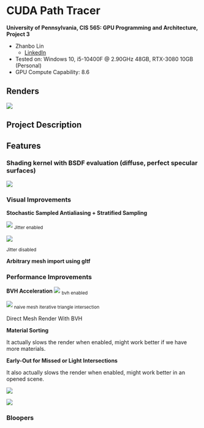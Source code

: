 CUDA Path Tracer
================

**University of Pennsylvania, CIS 565: GPU Programming and Architecture, Project 3**

- Zhanbo Lin
    - [LinkedIn](https://www.linkedin.com/in/zhanbo-lin)
- Tested on: Windows 10, i5-10400F @ 2.90GHz 48GB, RTX-3080 10GB (Personal) 
- GPU Compute Capability: 8.6

## Renders ##
![](./img/results/ShowCase1.png)

## Project Description ##



## Features 

<!--
List of core features completed https://github.com/CIS5650-Fall-2025/Project3-CUDA-Path-Tracer/blob/main/INSTRUCTION.md#part-1---core-features
-->
### Shading kernel with BSDF evaluation (diffuse, perfect specular surfaces)
![](./img/results/diffuse_specular.png)


### Visual Improvements
**Stochastic Sampled Antialiasing + Stratified Sampling**

![](./img/results/jitter/jitter-aa.png)
<sub>Jitter enabled</sub> 

![](./img/results/jitter/no-jitter.png)

<sub>Jitter disabled</sub> 



**Arbitrary mesh import using gltf**



### Performance Improvements

**BVH Acceleration**
![](./img/results/bvh/bvh.png)
<sub> bvh enabled</sub> 

![](./img/results/bvh/no_bvh.png)
<sub> naive mesh iterative triangle intersection </sub> 

Direct Mesh Render
With BVH


**Material Sorting**

It actually slows the render when enabled, might work better if we have more materials.


**Early-Out for Missed or Light Intersections**

It also actually slows the render when enabled, might work better in an opened scene.

![](./img/results/early_out/early_out.png)

![](./img/results/early_out/no_early_out.png)



### Bloopers
